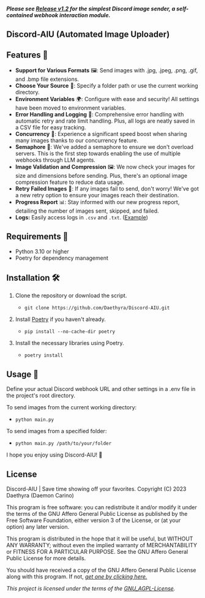 ##### Please see ***[Release v1.2](https://github.com/Daethyra/Webhook-Automation/releases/tag/v1.2)*** for the simplest Discord image sender, a self-contained webhook interaction module.

## Discord-AIU (Automated Image Uploader)

## Features 🌟

* **Support for Various Formats** 🖼️: Send images with .jpg, .jpeg, .png, .gif, and .bmp file extensions.
* **Choose Your Source** 📂: Specify a folder path or use the current working directory.
* **Environment Variables** 🌍: Configure with ease and security! All settings have been moved to environment variables.
* **Error Handling and Logging** 📝: Comprehensive error handling with automatic retry and rate limit handling. Plus, all logs are neatly saved in a CSV file for easy tracking.
* **Concurrency** 🚄: Experience a significant speed boost when sharing many images thanks to our concurrency feature.
* **Semaphore** 🚦: We've added a semaphore to ensure we don't overload servers. This is the first step towards enabling the use of multiple webhooks through LLM agents.
* **Image Validation and Compression** 🖼️: We now check your images for size and dimensions before sending. Plus, there's an optional image compression feature to reduce data usage.
* **Retry Failed Images** 🔁: If any images fail to send, don't worry! We've got a new retry option to ensure your images reach their destination.
* **Progress Report** 📊: Stay informed with our new progress report, detailing the number of images sent, skipped, and failed.
* **Logs:** Easily access logs in `.csv` and `.txt`. ([Example](.github/logs-example.jpg))

## Requirements 📌

* Python 3.10 or higher
* Poetry for dependency management

## Installation 🛠️

1. Clone the repository or download the script.

   - `git clone https://github.com/Daethyra/Discord-AIU.git`
2. Install [Poetry](https://python-poetry.org/docs/#installation) if you haven't already.

   - `pip install --no-cache-dir poetry`
3. Install the necessary libraries using Poetry.

   - `poetry install`

## Usage 🚀

Define your actual Discord webhook URL and other settings in a .env file in the project's root directory.

To send images from the current working directory:

- `python main.py`

To send images from a specified folder:

- `python main.py /path/to/your/folder`

I hope you enjoy using Discord-AIU! 🎈

## License

Discord-AIU | Save time showing off your favorites.
Copyright (C) 2023 Daethyra (Daemon Carino)

This program is free software: you can redistribute it and/or modify
it under the terms of the GNU Affero General Public License as
published by the Free Software Foundation, either version 3 of the
License, or (at your option) any later version.

This program is distributed in the hope that it will be useful,
but WITHOUT ANY WARRANTY; without even the implied warranty of
MERCHANTABILITY or FITNESS FOR A PARTICULAR PURPOSE.  See the
GNU Affero General Public License for more details.

You should have received a copy of the GNU Affero General Public License
along with this program.  If not, *[get one by clicking here.](https://www.gnu.org/licenses/)*

*This project is licensed under the terms of the [GNU_AGPL-License](./LICENSE).*
